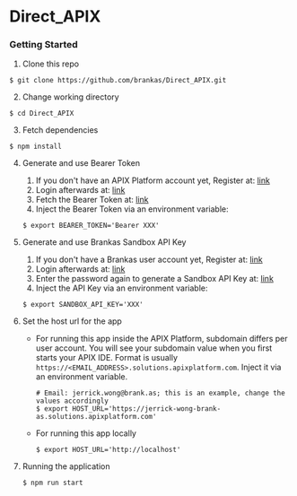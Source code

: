 # Direct_APIX

### Getting Started

1. Clone this repo

```
$ git clone https://github.com/brankas/Direct_APIX.git
```

2. Change working directory

```
$ cd Direct_APIX
```   

3. Fetch dependencies

```
$ npm install
```

4. Generate and use Bearer Token
    1. If you don't have an APIX Platform account yet, Register
       at: [link](https://apixplatform.com/login?loginRedirect=register)
    2. Login afterwards at: [link](https://apixplatform.com/login)
    3. Fetch the Bearer Token at: [link](https://apixplatform.com/api-console/try/direct/v1)
    4. Inject the Bearer Token via an environment variable:
    ```
    $ export BEARER_TOKEN='Bearer XXX' 
    ```

5. Generate and use Brankas Sandbox API Key
    1. If you don't have a Brankas user account yet, Register at: [link](https://brank.as/sign-up)
    2. Login afterwards at: [link](https://dashboard.brank.as/sign-in)
    3. Enter the password again to generate a Sandbox API Key at: [link](https://dashboard.brank.as/integration)
    4. Inject the API Key via an environment variable:
    ```
    $ export SANDBOX_API_KEY='XXX' 
    ```

6. Set the host url for the app
    - For running this app inside the APIX Platform, subdomain differs per user account. You will see your subdomain
      value when you first starts your APIX IDE. Format is usually `https://<EMAIL_ADDRESS>.solutions.apixplatform.com`.
      Inject it via an environment variable.
      ```
      # Email: jerrick.wong@brank.as; this is an example, change the values accordingly
      $ export HOST_URL='https://jerrick-wong-brank-as.solutions.apixplatform.com' 
      ``` 
    - For running this app locally
       ```
       $ export HOST_URL='http://localhost' 
       ``` 

5. Running the application
   ```
   $ npm run start    
   ```
